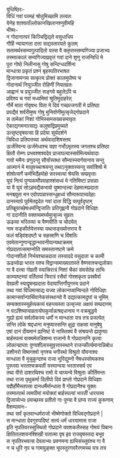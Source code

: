 युधिष्ठिरः-  
विधिं गवां परमहं श्रोतुमिच्छामि तत्त्वतः  
येनेह शाश्वताँल्लोकानखिलानश्नुवीमहि  
भीष्मः-  
न गोदानात्परं किञ्चिद्विद्यते वसुधाधिप  
गौर्हि न्यायागता दत्ता सद्यस्तारयते कुलम्  
सतामर्थस्सम्यगुत्पादितो यस्स वै क्लृप्तस्सम्यगिज्या प्रजाभ्यः  
तस्मात्कालं सम्यगिज्याप्रवृत्तं गवां दाने शृणु राजन्विधिं मे  
पुरा गोष्ठे निलीनासु गोषु सन्दिग्धदर्शिना  
मान्धात्रा प्रकृतं प्रश्नं बृहस्पतिरभाषत  
द्विजानामन्त्र्य सत्कृत्य प्रोक्तं कालमुपोष्य च  
गोदानार्थं नियुञ्जीत रोहिणीं नियतव्रतः  
आह्वानं च प्रयुञ्जीत सङ्गवे बहुलेऽपि च  
प्रविश्य च गवां मध्यमिमां श्रुतिमुदाहरेत्  
गौर्मे माता गोवृषभः पिता मे दिवं गच्छत्जगती मे प्रतिष्ठा  
प्रपद्यैवं शर्वरीमुष्य गोषु मुनिर्वाणीमुत्सृजेद्गोप्रदाने  
स तामेकां निशां गोभिस्समसख्यसमावृतः  
ऐकाद्यगमनात्सद्यः कलुषाद्विप्रमुच्यते  
उत्सृष्टवृषवत्सा हि प्रदेया सूर्यदर्शने  
त्रिविधा प्रतिपत्तव्या अर्थवादाशिषस्तव  
ऊर्जस्विन्य ऊर्जमेधाश्च यज्ञा गर्भोऽमृतस्य जगतश्च प्रतिष्ठा  
क्षितौ रोम्णः प्रभवश्शश्वदेव प्राजापत्यास्सर्वमित्यर्थवादाः  
गावो ममैनः प्रणुदन्तु सौर्यास्तथा सौम्यास्स्वर्गयानाय सन्तु  
आत्मानं मे मातृवच्चाश्रयन्तु तथाऽनुक्तास्सन्तु सर्वाशिषो मे  
शोषोत्सर्गे कर्मभिर्देहमोक्षे सरस्वत्यां श्रेयसि सम्प्रवृत्ताः  
यूयं नित्यं पुण्यकर्मोपवाहाश्शंसध्वं मे गतिमिष्टां प्रसन्नाः  
या वै यूयं सोऽहमद्यैकभावो युष्मान्दत्त्वा देहमात्मप्रदाता  
मनश्च्युता मन एवोपपन्नास्सन्धुक्षध्वं सौम्यरूपाग्र्यदेहाः  
दानस्याग्रे पूर्वमेतद्वदेत गवां दाता विद्धि यत्पूर्वदृष्टम्  
प्रतिब्रूयाच्छेषधर्मान्द्विजातिः प्रतिगृह्णन्वै गोप्रदाने विधिज्ञः  
गां ददानीति वक्तव्यमर्घ्यमुत्सृज्य सुव्रतः  
ऊढव्या भरितव्या च वैष्णवीति च चोदयेत्  
नाम सङ्कीर्तयेत्तस्या यथासङ्ख्योत्तराय वै  
फलं षड्विंशदष्टौ च सहस्राणि च विंशतिः  
एवमेतान्गुणान्वृद्धान्भावनीयान्यथाक्रमम्  
गोप्रदातात्समाप्नोति समस्तानष्टमे क्रमे  
गोदानशीलो निर्भयश्चान्नदाता तस्याददे वसुदाता च कामी  
ऊढव्योढा भारत यश्च विद्वान्समाख्यातास्ते वैष्णवाश्चन्द्रलोकाः  
गा वै दत्त्वा गोव्रती स्यात्त्रिरात्रं निशां चैकां संवसेतेह ताभिः  
काम्याष्टम्यां वर्तितव्यं त्रिरात्रं रसैर्वा गोश्शकृता प्रस्रवैर्वा  
देवव्रती स्याद्वृषभप्रदाता वेदावाप्तिर्गोयुगस्य प्रदाने  
तथा गवां विधिमासाद्य यज्वा लोकानग्र्यान्विन्दते गोविधिज्ञः  
कामान्सर्वान्पार्थिवानेकसंस्थान्यो वै दद्यात्कामदुघां च भूमिम्  
सम्यक्तास्स्युर्हव्यकव्यं वहन्त्यस्ता उत्सृज्या अक्षयं सम्प्रदानम्  
न वाऽशिष्यायाव्रतायोपकुर्यान्नाश्रद्दधानाय न वक्रबुद्धये  
गुह्यो ह्ययं सर्वलोकस्य धर्मो न मान्धाता यत्र तत्र प्रजल्पेत्  
सन्ति लोके श्रद्दधाना मनुष्यास्सन्ति क्षुद्रा राक्षसा मानुषेषु  
एषां दानं दीयमानं ह्यनिष्टं ये नास्तिक्यं वै संश्रयन्ते ह्यपुण्याः  
बार्हस्पत्यं वाक्यमेतन्निशम्य राजानो वै गोप्रदानानि कृत्वा  
लोकान्प्राप्ताः पुण्यशीलास्सुवृत्तास्स्थाने राजन्कीर्त्यमानान्निबोध  
उशीनरो विष्वगश्वो नृगश्च भगीरथो विश्रुतो यौवनाश्वः  
मान्धाता वै मुचुकुन्दश्च राजा भूरिद्युम्नो नैषधस्सोमकश्च  
पुरूरवा भरतश्चक्रवर्ती यस्यान्वया भरतास्सर्व एव  
तथा वीरो दाशरथिश्च रामो ये चाप्यन्ये विश्रुताः कीर्तिमन्तः  
तथा राजा पृथुकर्मा दिलीपो दिवं प्राप्तो गोप्रदाने विधिज्ञाः  
यज्ञैर्होमैस्तपसा दानधर्मैर्मान्धाता वै गोप्रदानैश्च युक्तः  
तस्मात्पार्थ त्वमपीमां मयोक्तां बार्हस्पत्यां भारतीं धारयस्व  
द्विजाग्र्येभ्यः प्रयच्छस्व प्रतीतो गाः पुण्या वै प्राप्य राज्यं कुरूणाम्  
वैशम्पायनः-  
तथा सर्वं कृतवान्धर्मराजो भीष्मेणोक्तो विधिवद्गोप्रदाने |  
स मान्धाता देवगुरुपदिष्टं सत्यं धर्मं धारयामास राजा  
इति नृपतिवरस्सुस्थितो गोप्रदाने यवशकलैस्सह गोमयं पिबानः  
क्षितितलशयनश्शिखी यतात्मा वृष इव राजवृषस्तदा बभूव  
स नृपतिरभवत्स देवताभ्यः प्रवणमना ह्यभिसंस्तुवंश्च गा वै  
न च धुरि नृप च गामयुङ्क्त भूपस्तुरगवरैरगमच्च यत्र तत्र   
